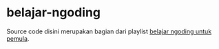 # belajar-ngoding

Source code disini merupakan bagian dari playlist [belajar ngoding untuk pemula](https://youtube.com/playlist?list=PLFVwO54oDqnvLS7KBSpnXOUUrx9gbswcH&si=z1GjVvKI6f2i4Bbi).